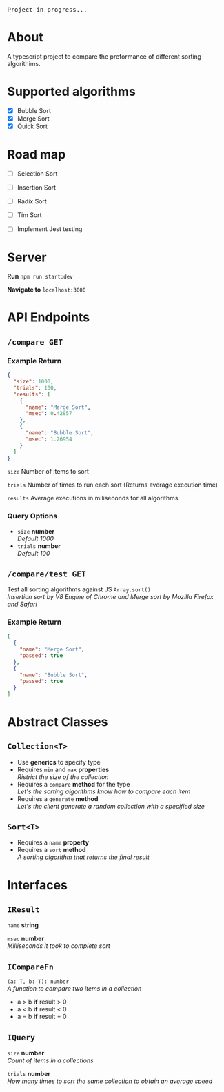 <pre>Project in progress...</pre>

# About

A typescript project to compare the preformance of different sorting algorithims.

# Supported algorithms

- [x] Bubble Sort
- [x] Merge Sort
- [x] Quick Sort

# Road map

- [ ] Selection Sort
- [ ] Insertion Sort
- [ ] Radix Sort
- [ ] Tim Sort
- [ ] Implement Jest testing


# Server

**Run** `npm run start:dev`

**Navigate to** `localhost:3000`

# API Endpoints

## `/compare GET`

### Example Return

```json
{
  "size": 1000,
  "trials": 100,
  "results": [
    {
      "name": "Merge Sort",
      "msec": 0.42857
    },
    {
      "name": "Bubble Sort",
      "msec": 1.26954
    }
  ]
}
```

`size` Number of items to sort

`trials` Number of times to run each sort (Returns average execution time)

`results` Average executions in miliseconds for all algorithms

### Query Options

- `size` **number**  
_Default 1000_  
- `trials` **number**  
_Default 100_

## `/compare/test GET`

Test all sorting algorithms against JS `Array.sort()`  
_Insertion sort by V8 Engine of Chrome and Merge sort by Mozilla Firefox and Safari_

### Example Return

```json
[
  {
    "name": "Merge Sort",
    "passed": true
  },
  {
    "name": "Bubble Sort",
    "passed": true
  }
]
```

# Abstract Classes

## `Collection<T>`

- Use **generics** to specify type
- Requires `min` and `max` **properties**  
_Ristrict the size of the collection_  
- Requires a `compare` **method** for the type  
_Let's the sorting algorithms know how to compare each item_  
- Requires a `generate` **method**  
_Let's the client generate a random collection with a specified size_  

## `Sort<T>`
- Requires a `name` **property**
- Requires a `sort` **method**  
_A sorting algorithm that returns the final result_

# Interfaces

## `IResult`
`name` **string**  
  
`msec` **number**  
_Milliseconds it took to complete sort_

## `ICompareFn`
`(a: T, b: T): number`  
_A function to compare two items in a collection_  
- a > b **if** result > 0
- a < b **if** result < 0
- a = b **if** result = 0

## `IQuery`
`size` **number**   
_Count of items in a collections_  
  
`trials` **number**  
_How many times to sort the same collection to obtain an average speed_

